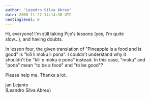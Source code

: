 ```yaml
---
author: "Leandro Silva Abreu"
date: 2008-11-27 14:14:30 UTC
nestinglevel: 0
---
```

Hi, everyone! I'm still taking Pije's lessons (yes, I'm quite  
slow...), and having doubts.  
  
In lesson four, the given translation of "Pineapple is a food and is  
good" is "kili li moku li pona". I couldn't understand why it  
shouldn't be "kili e moku e pona" instead. In this case, "moku" and  
"pona" mean "to be a food" and "to be good"?  
  
Please help me. Thanks a lot.  
  
jan Lejanto  
(Leandro Silva Abreu)